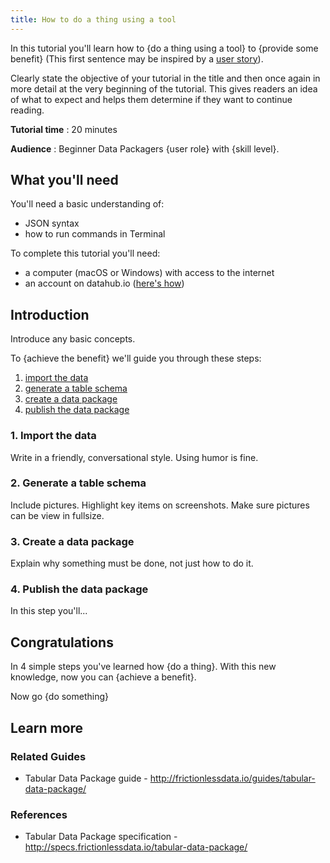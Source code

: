```yaml
---
title: How to do a thing using a tool
---
```


In this tutorial you'll learn how to {do a thing using a tool} to {provide some benefit} (This first sentence may be inspired by a [user story](http://frictionlessdata.io/user-stories/)).

Clearly state the objective of your tutorial in the title and then once again in more detail at the very beginning of the tutorial. This gives readers an idea of what to expect and helps them determine if they want to continue reading.

**Tutorial time** : 20 minutes

**Audience** : Beginner Data Packagers {user role} with {skill level}.



## What you'll need

You'll need a basic understanding of:

- JSON syntax
- how to run commands in Terminal

To complete this tutorial you'll need:

- a computer (macOS or Windows) with access to the internet
- an account on datahub.io ([here's how](https://datahub.io/about))



## Introduction

Introduce any basic concepts.

To {achieve the benefit} we'll guide you through these steps:

1. [import the data](#1-import-the-data)
2. [generate a table schema](#2-generate-a-table-schema)
3. [create a data package](#3-create-a-data-package)
4. [publish the data package](#4-publish-the-data-package)

### 1. Import the data

Write in a friendly, conversational style. Using humor is fine.

### 2. Generate a table schema

Include pictures. Highlight key items on screenshots. Make sure pictures can be view in fullsize.

### 3. Create a data package

Explain why something must be done, not just how to do it.

### 4. Publish the data package

In this step you'll...


## Congratulations

In 4 simple steps you've learned how {do a thing}. With this new knowledge, now you can {achieve a benefit}.

Now go {do something}

## Learn more

### Related Guides

- Tabular Data Package guide - <http://frictionlessdata.io/guides/tabular-data-package/>

### References

- Tabular Data Package specification - <http://specs.frictionlessdata.io/tabular-data-package/>
